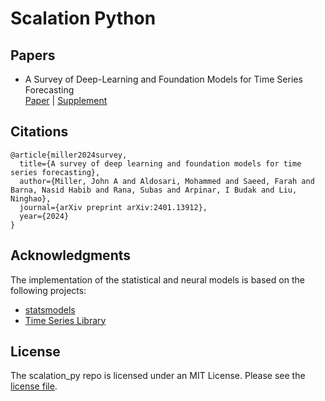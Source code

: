 # Scalation Python

## Papers
* A Survey of Deep-Learning and Foundation Models for Time Series Forecasting\
[Paper](https://arxiv.org/pdf/2401.13912.pdf) | [Supplement](https://arxiv.org/pdf/2401.13912.pdf)

## Citations
```
@article{miller2024survey,
  title={A survey of deep learning and foundation models for time series forecasting},
  author={Miller, John A and Aldosari, Mohammed and Saeed, Farah and Barna, Nasid Habib and Rana, Subas and Arpinar, I Budak and Liu, Ninghao},
  journal={arXiv preprint arXiv:2401.13912},
  year={2024}
}
```
## Acknowledgments
The implementation of the statistical and neural models is based on the following projects:
* [statsmodels](https://www.statsmodels.org/stable/index.html)
* [Time Series Library](https://github.com/thuml/Time-Series-Library/tree/main)

## License
The scalation_py repo is licensed under an MIT License. Please see the [license file](https://github.com/NefariousNiru/scalation_py/blob/master/License.txt). 
